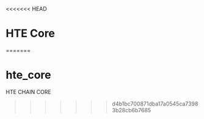 <<<<<<< HEAD
# HTE Core
=======
# hte_core
HTE CHAIN CORE
>>>>>>> d4b1bc700871dba17a0545ca73983b28cb6b7685
